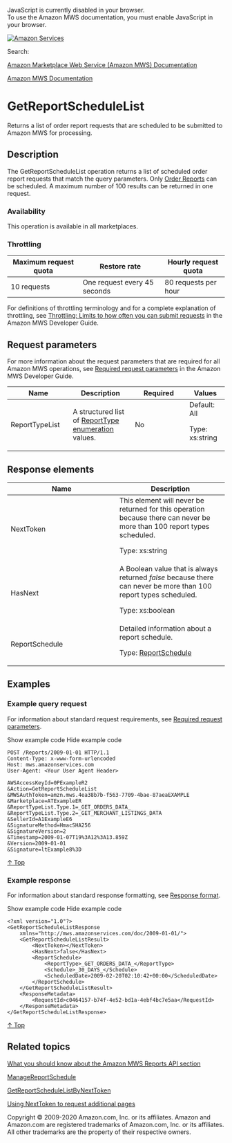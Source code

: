 <div id="MWSDX_noscript">

JavaScript is currently disabled in your browser.  
To use the Amazon MWS documentation, you must enable JavaScript in your
browser.

</div>

<div id="MWSDX_divtop">

[![Amazon
Services](https://images-na.ssl-images-amazon.com/images/G/08/mwsportal/fr_FR/amazonservices.gif "Amazon Services")](http://services.amazon.fr)

<div id="MWSDX_search">

<span id="MWSDX_searchlbl">Search:</span>

</div>

  
<span id="MWSDX_titlebar">[Amazon Marketplace Web Service (Amazon MWS)
Documentation](https://developer.amazonservices.fr/gp/mws/docs.html)</span>

</div>

<div id="MWSDX_divbottom">

<div id="MWSDX_divleft">

<div id="MWSDX_toc">

</div>

</div>

<div id="MWSDX_divright">

<div id="MWSDX_content">

<span id="MWSDX_breadcrumbs">[Amazon MWS
Documentation](https://developer.amazonservices.fr/gp/mws/docs.html)</span>

<div id="Reports_GetReportScheduleList" class="nested0">

# GetReportScheduleList

<div class="body">

<span class="ph">Returns a list of order report requests that are
scheduled to be submitted to <span class="ph">Amazon MWS</span> for
processing.</span>

</div>

<div id="Description" class="topic concept nested1">

## Description

<div class="body conbody">

The <span id="Description__GetReportScheduleList"
class="keyword apiname">GetReportScheduleList</span> operation returns a
list of scheduled order report requests that match the query parameters.
Only
<a href="Reports_ReportType.md#ReportTypeCategories__OrderReports" class="xref">Order Reports</a>
can be scheduled. A maximum number of 100 results can be returned in one
request.

<div class="section">

### Availability

This operation is available in all marketplaces.

</div>

<div class="section">

### Throttling

<div class="p">

<div class="tablenoborder">

| Maximum request quota | Restore rate                 | Hourly request quota |
|-----------------------|------------------------------|----------------------|
| 10 requests           | One request every 45 seconds | 80 requests per hour |

</div>

<span class="ph">For definitions of throttling terminology and for a
complete explanation of throttling, see
<a href="../dev_guide/DG_Throttling.md" class="xref">Throttling: Limits to how often you can submit requests</a>
in the <span class="ph">Amazon MWS Developer Guide</span>.</span>

</div>

</div>

</div>

</div>

<div id="RequestParameters" class="topic reference nested1">

## Request parameters

<div class="body refbody">

<div class="section">

<span class="ph">For more information about the request parameters that
are required for all <span class="ph">Amazon MWS</span> operations, see
<a href="../dev_guide/DG_RequiredRequestParameters.md" class="xref">Required request parameters</a>
in the <span class="ph">Amazon MWS Developer Guide</span>.</span>

</div>

<div class="tablenoborder">

<table id="RequestParameters__RequestParametersTable" class="table" data-cellpadding="4" data-cellspacing="0" data-summary="" data-frame="border" data-border="1" data-rules="all">
<colgroup>
<col style="width: 25%" />
<col style="width: 25%" />
<col style="width: 25%" />
<col style="width: 25%" />
</colgroup>
<thead class="thead" data-align="left">
<tr class="header row">
<th id="d286699e178" class="entry" data-valign="top" width="28.57142857142857%">Name</th>
<th id="d286699e181" class="entry" data-valign="top" width="28.57142857142857%">Description</th>
<th id="d286699e184" class="entry" data-valign="top" width="14.285714285714285%">Required</th>
<th id="d286699e187" class="entry" data-valign="top" width="28.57142857142857%">Values</th>
</tr>
</thead>
<tbody class="tbody">
<tr id="RequestParameters__parm_ReportTypeList" class="odd row">
<td class="entry" data-valign="top" width="28.57142857142857%" headers="d286699e178 "><span class="keyword parmname">ReportTypeList</span></td>
<td class="entry" data-valign="top" width="28.57142857142857%" headers="d286699e181 "><span class="ph">A structured list of <a href="Reports_ReportType.md" class="xref" title="An enumeration of the types of reports that can be requested from Amazon MWS.">ReportType enumeration</a> values.</span></td>
<td class="entry" data-valign="top" width="14.285714285714285%" headers="d286699e184 ">No</td>
<td class="entry" data-valign="top" width="28.57142857142857%" headers="d286699e187 ">Default: All
<p><span class="ph">Type: xs:string</span></p></td>
</tr>
</tbody>
</table>

</div>

</div>

</div>

<div id="ResponseElements" class="topic reference nested1">

## Response elements

<div class="body refbody">

<div class="tablenoborder">

<table id="ResponseElements__ResponseElementsTable" class="table" data-cellpadding="4" data-cellspacing="0" data-summary="" data-frame="border" data-border="1" data-rules="all">
<colgroup>
<col style="width: 50%" />
<col style="width: 50%" />
</colgroup>
<thead class="thead" data-align="left">
<tr class="header row">
<th id="d286699e253" class="entry" data-valign="top" width="50%">Name</th>
<th id="d286699e256" class="entry" data-valign="top" width="50%">Description</th>
</tr>
</thead>
<tbody class="tbody">
<tr class="odd row">
<td class="entry" data-valign="top" width="50%" headers="d286699e253 "><span class="keyword parmname">NextToken</span></td>
<td class="entry" data-valign="top" width="50%" headers="d286699e256 ">This element will never be returned for this operation because there can never be more than 100 report types scheduled.
<p><span class="ph">Type: xs:string</span></p></td>
</tr>
<tr class="even row">
<td class="entry" data-valign="top" width="50%" headers="d286699e253 "><span class="keyword parmname">HasNext</span></td>
<td class="entry" data-valign="top" width="50%" headers="d286699e256 ">A Boolean value that is always returned <var class="keyword varname">false</var> because there can never be more than 100 report types scheduled.
<p><span class="ph">Type: xs:boolean</span></p></td>
</tr>
<tr class="odd row">
<td class="entry" data-valign="top" width="50%" headers="d286699e253 "><span class="keyword parmname">ReportSchedule</span></td>
<td class="entry" data-valign="top" width="50%" headers="d286699e256 "><span class="ph">Detailed information about a report schedule.</span>
<p>Type: <a href="Reports_Datatypes.md#ReportSchedule" class="xref" title="Detailed information about a report schedule.">ReportSchedule</a></p></td>
</tr>
</tbody>
</table>

</div>

</div>

</div>

<div id="Examples" class="topic reference nested1">

## Examples

<div class="body refbody">

<div class="section">

### Example query request

<span class="ph">For information about standard request requirements,
see
<a href="../dev_guide/DG_RequiredRequestParameters.md" class="xref">Required request parameters</a>.</span>

<span class="ph expander"> <span class="keyword parmname xshow">Show
example code</span> <span class="keyword parmname xhide">Hide example
code</span> </span>

<div class="sectiondiv content">

``` pre
POST /Reports/2009-01-01 HTTP/1.1
Content-Type: x-www-form-urlencoded
Host: mws.amazonservices.com
User-Agent: <Your User Agent Header>

AWSAccessKeyId=0PExampleR2
&Action=GetReportScheduleList
&MWSAuthToken=amzn.mws.4ea38b7b-f563-7709-4bae-87aeaEXAMPLE
&Marketplace=ATExampleER
&ReportTypeList.Type.1=_GET_ORDERS_DATA_
&ReportTypeList.Type.2=_GET_MERCHANT_LISTINGS_DATA
&SellerId=A1ExampleE6
&SignatureMethod=HmacSHA256
&SignatureVersion=2
&Timestamp=2009-01-07T19%3A12%3A13.859Z
&Version=2009-01-01
&Signature=ltExample8%3D
```

<a href="#Examples" class="xref">↑ Top</a>

</div>

</div>

<div class="section">

### Example response

<span class="ph">For information about standard response formatting, see
<a href="../dev_guide/DG_ResponseFormat.md" class="xref">Response format</a>.</span>

<span class="ph expander"> <span class="keyword parmname xshow">Show
example code</span> <span class="keyword parmname xhide">Hide example
code</span> </span>

<div class="sectiondiv content">

``` pre
<?xml version="1.0"?>
<GetReportScheduleListResponse
    xmlns="http://mws.amazonservices.com/doc/2009-01-01/">
    <GetReportScheduleListResult>
        <NextToken></NextToken>
        <HasNext>false</HasNext>
        <ReportSchedule>
            <ReportType>_GET_ORDERS_DATA_</ReportType>
            <Schedule>_30_DAYS_</Schedule>
            <ScheduledDate>2009-02-20T02:10:42+00:00</ScheduledDate>
        </ReportSchedule>
    </GetReportScheduleListResult>
    <ResponseMetadata>
        <RequestId>c0464157-b74f-4e52-bd1a-4ebf4bc7e5aa</RequestId>
    </ResponseMetadata>
</GetReportScheduleListResponse>
```

<a href="#Examples" class="xref">↑ Top</a>

</div>

</div>

</div>

</div>

<div id="RelatedActions" class="topic nested1">

## Related topics

<div class="body">

<a href="../reports/Reports_Overview.md" class="xref">What you should know about the Amazon MWS Reports API section</a>

<a href="Reports_ManageReportSchedule.md" class="xref" title="Creates, updates, or deletes a report request schedule for a specified report type.">ManageReportSchedule</a>

<a href="Reports_GetReportScheduleListByNextToken.md" class="xref" title="Currently this operation can never be called because the GetReportScheduleList operation cannot return more than 100 results. It is included for future compatibility.">GetReportScheduleListByNextToken</a>

<a href="../dev_guide/DG_NextToken.md" class="xref">Using NextToken to request additional pages</a>

</div>

</div>

</div>

<div id="MWSDX_footer">

Copyright © 2009-2020 Amazon.com, Inc. or its affiliates. Amazon and
Amazon.com are registered trademarks of Amazon.com, Inc. or its
affiliates. All other trademarks are the property of their respective
owners.

</div>

</div>

</div>

<div style="clear: both;">

</div>

</div>
